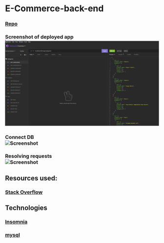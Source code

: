 # E-Commerce-back-end

### [Repo](https://github.com/JWCoad/E-Commerce-back-end)

### Screenshot of deployed app ![Screenshot](/assets/images/screenshot.JPG)

### Connect DB </br> ![Screenshot](/assets/dblink.gif)

### Resolving requests </br> ![Screenshot](/assets/insomnia.gif)

## Resources used:

### [Stack Overflow](https://stackoverflow.com/)

## Technologies

### [Insomnia](https://insomnia.rest/products/insomnia)

### [mysql](https://www.mysql.com/)

